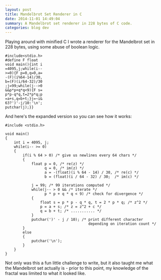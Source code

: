 ```yaml
---
layout: post
title: Mandelbrot Set Renderer in C
date: 2014-11-01 14:49:04
summary: A Mandelbrot set renderer in 228 bytes of C code.
categories: blog dev
---
```

Playing around with minified C I wrote a renderer for the Mandelbrot set in 228 bytes, using some abuse of boolean logic.

    #include<stdio.h>
    #define F float
    void main(){int i
    =4095,j;while(i--
    >=0){F p=0,q=0,a=
    -(F)(i%64-14)/30,
    b=(F)(i/64-32)/30
    ;j=99;while(j-->0
    &&p*p+q*q<9){F s=
    p*p-q*q,t=2*p*q;p
    =a+s,q=b+t;}j=~i&
    63?')'-j/10:'\n';
    putchar(j);}}

And here's the expanded version so you can see how it works:

    #include <stdio.h>

    void main()
    {
        int i = 4095, j;
        while(i-- >= 0)
        {
            if(i % 64 > 0) /* give us newlines every 64 chars */
            {
                float p = 0, /* re(z) */
                      q = 0, /* im(z) */
                      a = -(float)(i % 64 - 14) / 30, /* re(c) */
                      b = (float)(i / 64 - 32) / 30;  /* im(c) */

                j = 99; /* 99 iterations computed */
                while(j-- > 0 && /* iterate */
                      p * p + q * q < 9) /* check for divergence */
                {
                    float s = p * p - q * q, t = 2 * p * q; /* z^2 */
                    p = a + s; /* z = z^2 + c */
                    q = b + t; /* ........... */
                }
                putchar(')' - j / 10); /* print different character
                                          depending on iteration count */
            }
            else
            {
                putchar('\n');
            }
        }
    }

Not only was this a fun little challenge to write, but it also taught me what the Mandelbrot set actually is - prior to this point, my knowledge of the fractal was limited to what it looked like.
